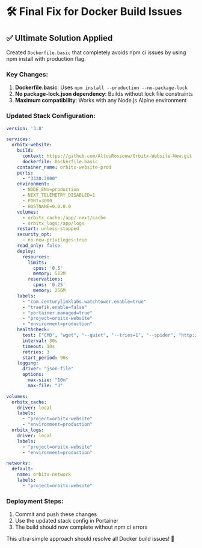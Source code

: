 # 🛠 Final Fix for Docker Build Issues

## ✅ **Ultimate Solution Applied**

Created `Dockerfile.basic` that completely avoids npm ci issues by using npm install with production flag.

### **Key Changes:**
1. **Dockerfile.basic**: Uses `npm install --production --no-package-lock`
2. **No package-lock.json dependency**: Builds without lock file constraints
3. **Maximum compatibility**: Works with any Node.js Alpine environment

### **Updated Stack Configuration:**

```yaml
version: '3.8'

services:
  orbitx-website:
    build: 
      context: https://github.com/AltusRossouw/Orbitx-Website-New.git
      dockerfile: Dockerfile.basic
    container_name: orbitx-website-prod
    ports:
      - "3330:3000"
    environment:
      - NODE_ENV=production
      - NEXT_TELEMETRY_DISABLED=1
      - PORT=3000
      - HOSTNAME=0.0.0.0
    volumes:
      - orbitx_cache:/app/.next/cache
      - orbitx_logs:/app/logs
    restart: unless-stopped
    security_opt:
      - no-new-privileges:true
    read_only: false
    deploy:
      resources:
        limits:
          cpus: '0.5'
          memory: 512M
        reservations:
          cpus: '0.25'
          memory: 256M
    labels:
      - "com.centurylinklabs.watchtower.enable=true"
      - "traefik.enable=false"
      - "portainer.managed=true"
      - "project=orbitx-website"
      - "environment=production"
    healthcheck:
      test: ["CMD", "wget", "--quiet", "--tries=1", "--spider", "http://localhost:3000/api/health"]
      interval: 30s
      timeout: 10s
      retries: 3
      start_period: 90s
    logging:
      driver: "json-file"
      options:
        max-size: "10m"
        max-file: "3"

volumes:
  orbitx_cache:
    driver: local
    labels:
      - "project=orbitx-website"
      - "environment=production"
  orbitx_logs:
    driver: local
    labels:
      - "project=orbitx-website" 
      - "environment=production"

networks:
  default:
    name: orbitx-network
    labels:
      - "project=orbitx-website"
```

### **Deployment Steps:**
1. Commit and push these changes
2. Use the updated stack config in Portainer
3. The build should now complete without npm ci errors

This ultra-simple approach should resolve all Docker build issues! 🎉
